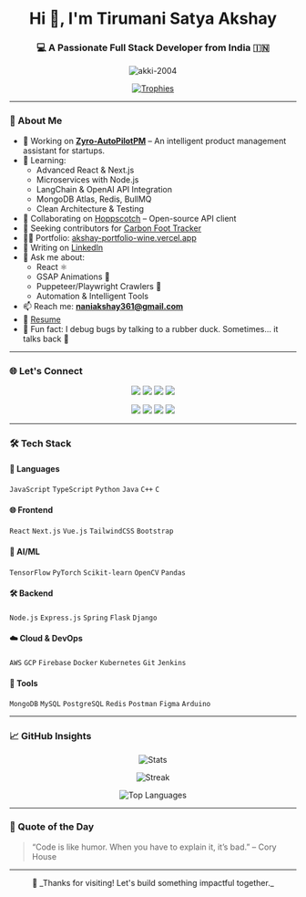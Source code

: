 <h1 align="center">Hi 👋, I'm Tirumani Satya Akshay</h1>
<h3 align="center">💻 A Passionate Full Stack Developer from India 🇮🇳</h3>

<p align="center">
  <img src="https://komarev.com/ghpvc/?username=akki-2004&label=Profile%20Views&color=0e75b6&style=flat" alt="akki-2004" />
</p>

<p align="center">
  <a href="https://github.com/ryo-ma/github-profile-trophy">
    <img src="https://github-profile-trophy.vercel.app/?username=akki-2004&theme=gruvbox&row=2&column=3" alt="Trophies" />
  </a>
</p>

---

### 🚀 About Me

- 🔭 Working on **[Zyro-AutoPilotPM](https://github.com/akki-2004/Zyro-AutoPilotPM)** – An intelligent product management assistant for startups.
- 🌱 Learning:
  - Advanced React & Next.js
  - Microservices with Node.js
  - LangChain & OpenAI API Integration
  - MongoDB Atlas, Redis, BullMQ
  - Clean Architecture & Testing
- 👯 Collaborating on [Hoppscotch](https://github.com/hoppscotch/hoppscotch) – Open-source API client
- 🤝 Seeking contributors for [Carbon Foot Tracker](https://github.com/akki-2004/Carbon-Footprint-Tracker)
- 👨‍💻 Portfolio: [akshay-portfolio-wine.vercel.app](https://akshay-portfolio-wine.vercel.app)
- 📝 Writing on [LinkedIn](https://www.linkedin.com/in/tirumani-satya-akshay-bb4885284/)
- 💬 Ask me about:
  - React ⚛️
  - GSAP Animations 🎨
  - Puppeteer/Playwright Crawlers 🤖
  - Automation & Intelligent Tools
- 📫 Reach me: **naniakshay361@gmail.com**
- 📄 [Resume](https://drive.google.com/file/d/1yLb7qO_K0JsLIPKysrpCsGJutlxSiMZn/view?usp=sharing)
- 🐥 Fun fact: I debug bugs by talking to a rubber duck. Sometimes... it talks back 💬

---

### 🌐 Let's Connect

<p align="center">
  <a href="https://twitter.com/satya_akshay"><img src="https://img.shields.io/badge/Twitter-%231DA1F2?style=for-the-badge&logo=twitter&logoColor=white" /></a>
  <a href="https://linkedin.com/in/tirumani-satya-akshay"><img src="https://img.shields.io/badge/LinkedIn-%230077B5?style=for-the-badge&logo=linkedin&logoColor=white" /></a>
  <a href="https://codesandbox.io/u/akki-2004"><img src="https://img.shields.io/badge/CodeSandbox-100000?style=for-the-badge&logo=codesandbox&logoColor=white" /></a>
  <a href="https://instagram.com/akshay_satya"><img src="https://img.shields.io/badge/Instagram-%23E4405F?style=for-the-badge&logo=instagram&logoColor=white" /></a>
</p>

<p align="center">
  <a href="https://www.codechef.com/users/naniakshay361"><img src="https://img.shields.io/badge/CodeChef-%235B4638?style=for-the-badge&logo=codechef&logoColor=white" /></a>
  <a href="https://www.hackerrank.com/naniakshay361"><img src="https://img.shields.io/badge/HackerRank-%232EC866?style=for-the-badge&logo=HackerRank&logoColor=white" /></a>
  <a href="https://www.leetcode.com/naniakshay361"><img src="https://img.shields.io/badge/LeetCode-%23007EC6?style=for-the-badge&logo=LeetCode&logoColor=white" /></a>
  <a href="https://auth.geeksforgeeks.org/user/naniaks3a06"><img src="https://img.shields.io/badge/GeeksForGeeks-2F8D46?style=for-the-badge&logo=GeeksForGeeks&logoColor=white" /></a>
</p>

---

### 🛠️ Tech Stack

#### 🚀 Languages
`JavaScript` `TypeScript` `Python` `Java` `C++` `C`

#### 🌐 Frontend
`React` `Next.js` `Vue.js` `TailwindCSS` `Bootstrap`

#### 🧠 AI/ML
`TensorFlow` `PyTorch` `Scikit-learn` `OpenCV` `Pandas`

#### 🛠 Backend
`Node.js` `Express.js` `Spring` `Flask` `Django`

#### ☁️ Cloud & DevOps
`AWS` `GCP` `Firebase` `Docker` `Kubernetes` `Git` `Jenkins`

#### 🧰 Tools
`MongoDB` `MySQL` `PostgreSQL` `Redis` `Postman` `Figma` `Arduino`

---

### 📈 GitHub Insights

<p align="center">
  <img src="https://github-readme-stats.vercel.app/api?username=akki-2004&show_icons=true&theme=tokyonight" alt="Stats" />
</p>

<p align="center">
  <img src="https://github-readme-streak-stats.herokuapp.com/?user=akki-2004&theme=tokyonight" alt="Streak" />
</p>

<p align="center">
  <img src="https://github-readme-stats.vercel.app/api/top-langs?username=akki-2004&layout=compact&theme=tokyonight" alt="Top Languages" />
</p>

---

### 🧠 Quote of the Day

> “Code is like humor. When you have to explain it, it’s bad.” – Cory House

---

<p align="center">
  💬 _Thanks for visiting! Let's build something impactful together._  
</p>
